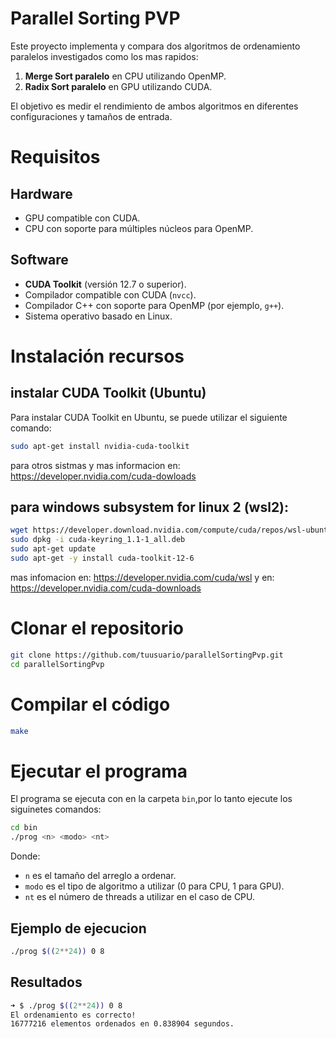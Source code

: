 # Parallel Sorting PVP

Este proyecto implementa y compara dos algoritmos de ordenamiento paralelos investigados como los mas rapidos:
1. **Merge Sort paralelo** en CPU utilizando OpenMP.
2. **Radix Sort paralelo** en GPU utilizando CUDA.

El objetivo es medir el rendimiento de ambos algoritmos en diferentes configuraciones y tamaños de entrada.


# Requisitos

## Hardware
- GPU compatible con CUDA.
- CPU con soporte para múltiples núcleos para OpenMP.

## Software
- **CUDA Toolkit** (versión 12.7 o superior).
- Compilador compatible con CUDA (`nvcc`).
- Compilador C++ con soporte para OpenMP (por ejemplo, `g++`).
- Sistema operativo basado en Linux.


# Instalación recursos

## instalar CUDA Toolkit (Ubuntu)
Para instalar CUDA Toolkit en Ubuntu, se puede utilizar el siguiente comando:
```bash
sudo apt-get install nvidia-cuda-toolkit
```
para otros sistmas y mas informacion en: https://developer.nvidia.com/cuda-dowloads

## para windows subsystem for linux 2 (wsl2):
```bash
wget https://developer.download.nvidia.com/compute/cuda/repos/wsl-ubuntu/x86_64/cuda-keyring_1.1-1_all.deb
sudo dpkg -i cuda-keyring_1.1-1_all.deb
sudo apt-get update
sudo apt-get -y install cuda-toolkit-12-6
```
mas infomacion en: https://developer.nvidia.com/cuda/wsl
y en: https://developer.nvidia.com/cuda-downloads


# Clonar el repositorio
```bash
git clone https://github.com/tuusuario/parallelSortingPvp.git
cd parallelSortingPvp
```

# Compilar el código
```bash
make
```
# Ejecutar el programa
El programa se ejecuta con en la carpeta `bin`,por lo tanto ejecute los siguinetes comandos:
```bash
cd bin
./prog <n> <modo> <nt>
```
Donde:
- `n` es el tamaño del arreglo a ordenar.
- `modo` es el tipo de algoritmo a utilizar (0 para CPU, 1 para GPU).
- `nt` es el número de threads a utilizar en el caso de CPU.
## Ejemplo de ejecucion
```bash
./prog $((2**24)) 0 8
```
## Resultados
```bash
➜ $ ./prog $((2**24)) 0 8   
El ordenamiento es correcto!
16777216 elementos ordenados en 0.838904 segundos.
```
